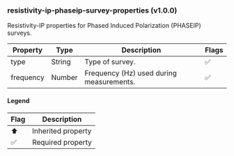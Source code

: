 ### resistivity-ip-phaseip-survey-properties (v1.0.0)
Resistivity-IP properties for Phased Induced Polarization (PHASEIP) surveys.

| Property | Type | Description | Flags |
|---|---|---|---|
| type | String | Type of survey. | ✅ |
| frequency | Number | Frequency (Hz) used during measurements. | ✅ |


#### Legend

| Flag | Description |
| --- | --- |
| ⬆️ | Inherited property |
| ✅ | Required property |

